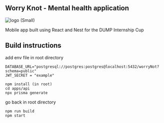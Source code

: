 ## Worry Knot - Mental health application

![logo (Small)](https://github.com/Tin922/Internship-Cup/assets/71632978/19096457-e9c9-4912-ae60-30a2cc1cb7c0)

Mobile app built using React and Nest for the DUMP Internship Cup

## Build instructions
add env file in root directory  

```shell
DATABASE_URL="postgresql://postgres:postgres@localhost:5432/worryNot?schema=public"  
JWT_SECRET = "example"
```

```shell
npm install (in root)  
cd apps/api  
npx prisma generate
```
go back in root directory
```
npm run build  
npm start
```

